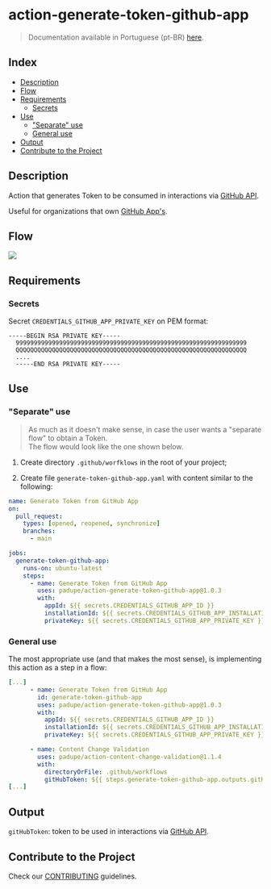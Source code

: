 # action-generate-token-github-app

> Documentation available in Portuguese (pt-BR) [here](./docs/README-pt.md).

## Index

- [Description](#description)
- [Flow](#flow)
- [Requirements](#requirements)
  - [Secrets](#secrets)
- [Use](#use)
  - ["Separate" use](#separate-use)
  - [General use](#general-use)
- [Output](#output)
- [Contribute to the Project](#contribute-to-the-project)

## Description

Action that generates Token to be consumed in interactions via [GitHub API](https://docs.github.com/en/rest?apiVersion=2022-11-28).

Useful for organizations that own [GitHub App's](https://docs.github.com/en/apps).

## Flow

![](./docs/assets/flow.png)

## Requirements

### Secrets

Secret `CREDENTIALS_GITHUB_APP_PRIVATE_KEY` on PEM format:

```
-----BEGIN RSA PRIVATE KEY-----
  9999999999999999999999999999999999999999999999999999999999999999
  QQQQQQQQQQQQQQQQQQQQQQQQQQQQQQQQQQQQQQQQQQQQQQQQQQQQQQQQQQQQQQQQ
  ....
  -----END RSA PRIVATE KEY-----
```

## Use

### "Separate" use

> As much as it doesn't make sense, in case the user wants a "separate flow" to obtain a Token.<br>
> The flow would look like the one shown below.

1. Create directory `.github/worfklows` in the root of your project;

2. Create file `generate-token-github-app.yaml` with content similar to the following:

```yaml
name: Generate Token from GitHub App
on:
  pull_request:
    types: [opened, reopened, synchronize]
    branches:
      - main

jobs:
  generate-token-github-app:
    runs-on: ubuntu-latest
    steps:
      - name: Generate Token from GitHub App
        uses: padupe/action-generate-token-github-app@1.0.3
        with:
          appId: ${{ secrets.CREDENTIALS_GITHUB_APP_ID }}
          installationId: ${{ secrets.CREDENTIALS_GITHUB_APP_INSTALLATION_ID }}
          privateKey: ${{ secrets.CREDENTIALS_GITHUB_APP_PRIVATE_KEY }}
```

### General use

The most appropriate use (and that makes the most sense), is implementing this action as a step in a flow:

```yaml
[...]
      - name: Generate Token from GitHub App
        id: generate-token-github-app
        uses: padupe/action-generate-token-github-app@1.0.3
        with:
          appId: ${{ secrets.CREDENTIALS_GITHUB_APP_ID }}
          installationId: ${{ secrets.CREDENTIALS_GITHUB_APP_INSTALLATION_ID }}
          privateKey: ${{ secrets.CREDENTIALS_GITHUB_APP_PRIVATE_KEY }}

      - name: Content Change Validation
        uses: padupe/action-content-change-validation@1.1.4
        with:
          directoryOrFile: .github/workflows
          gitHubToken: ${{ steps.generate-token-github-app.outputs.gitHubToken }}
[...]
```

## Output

`gitHubToken`: token to be used in interactions via [GitHub API](https://docs.github.com/en/rest?apiVersion=2022-11-28).

## Contribute to the Project

Check our [CONTRIBUTING](./CONTRIBUTING.md) guidelines.
